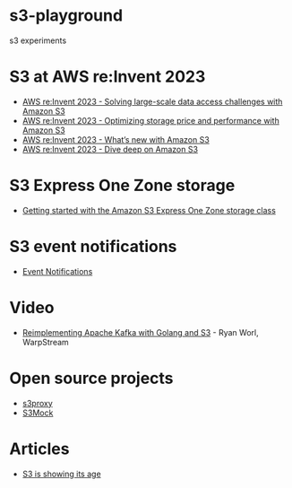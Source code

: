 # s3-playground

s3 experiments

# S3 at AWS re:Invent 2023

- [AWS re:Invent 2023 - Solving large-scale data access challenges with Amazon S3](https://www.youtube.com/watch?v=Ts-ZMBzGeh0)
- [AWS re:Invent 2023 - Optimizing storage price and performance with Amazon S3](https://www.youtube.com/watch?v=RxgYNrXPOLw)
- [AWS re:Invent 2023 - What’s new with Amazon S3](https://www.youtube.com/watch?v=idz2SvBHK-s)
- [AWS re:Invent 2023 - Dive deep on Amazon S3](https://www.youtube.com/watch?v=sYDJYqvNeXU)

# S3 Express One Zone storage
- [Getting started with the Amazon S3 Express One Zone storage class](https://www.youtube.com/watch?v=MzZ5pZ-wXBM)

# S3 event notifications
- [Event Notifications](https://docs.aws.amazon.com/AmazonS3/latest/userguide/EventNotifications.html)

# Video
- [Reimplementing Apache Kafka with Golang and S3](https://www.youtube.com/watch?v=xgzmxe6cj6A) - Ryan Worl, WarpStream 


# Open source projects

- [s3proxy](https://github.com/gaul/s3proxy)
- [S3Mock](https://github.com/adobe/S3Mock)

# Articles
- [S3 is showing its age](https://materializedview.io/p/s3-is-showing-its-age)


